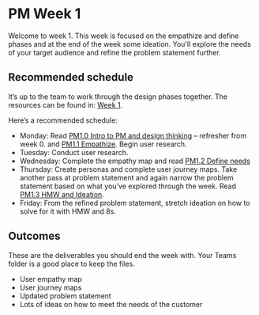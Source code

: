 # PM Week 1

Welcome to week 1. This week is focused on the empathize and define phases and at the end of the week some ideation. You'll explore the needs of your target audience and refine the problem statement further.

## Recommended schedule
It’s up to the team to work through the design phases together. The resources can be found in: [Week 1](/Week%201). 

Here’s a recommended schedule:

*  Monday: Read [PM1.0 Intro to PM and design thinking](Week%201/[PM1.0]%20Intro%20to%20PM%20and%20design%20thinking.md) – refresher from week 0. and [PM1.1 Empathize](Week%201/[PM1.1]%20Empathize%20with%20users.md). Begin user research.
* Tuesday: Conduct user research.
* Wednesday: Complete the empathy map and read [PM1.2 Define needs](Week%201/[PM1.2]%20Define%20needs.md) 
* Thursday: Create personas and complete user journey maps. Take another pass at problem statement and again narrow the problem statement based on what you’ve explored through the week. Read [PM1.3 HMW and Ideation](Week%201/[PM1.3]%20HMW%20and%20ideation.md). 
* Friday: From the refined problem statement, stretch ideation on how to solve for it with HMW and 8s.

## Outcomes

These are the deliverables you should end the week with. Your Teams folder is a good place to keep the files.
* User empathy map
* User journey maps
* Updated problem statement
* Lots of ideas on how to meet the needs of the customer
